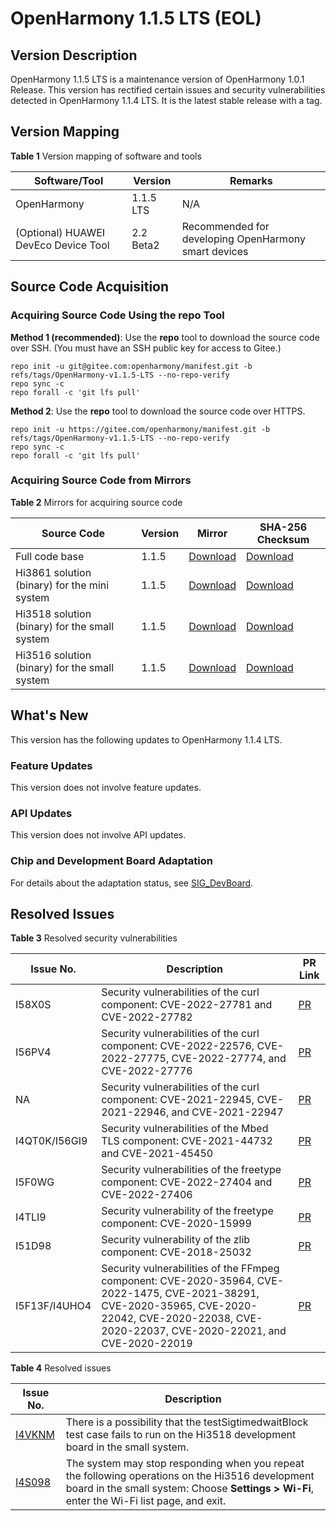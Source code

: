 # OpenHarmony 1.1.5 LTS (EOL)


## Version Description

OpenHarmony 1.1.5 LTS is a maintenance version of OpenHarmony 1.0.1 Release. This version has rectified certain issues and security vulnerabilities detected in OpenHarmony 1.1.4 LTS. It is the latest stable release with a tag.


## Version Mapping

  **Table 1** Version mapping of software and tools

| Software/Tool| Version| Remarks| 
| -------- | -------- | -------- |
| OpenHarmony | 1.1.5 LTS | N/A| 
| (Optional) HUAWEI DevEco Device Tool| 2.2 Beta2 | Recommended for developing OpenHarmony smart devices| 


## Source Code Acquisition


### Acquiring Source Code Using the repo Tool

**Method 1 (recommended)**: Use the **repo** tool to download the source code over SSH. (You must have an SSH public key for access to Gitee.)

  
```
repo init -u git@gitee.com:openharmony/manifest.git -b refs/tags/OpenHarmony-v1.1.5-LTS --no-repo-verify
repo sync -c
repo forall -c 'git lfs pull'
```

**Method 2**: Use the **repo** tool to download the source code over HTTPS.

  
```
repo init -u https://gitee.com/openharmony/manifest.git -b refs/tags/OpenHarmony-v1.1.5-LTS --no-repo-verify
repo sync -c
repo forall -c 'git lfs pull'
```


### Acquiring Source Code from Mirrors

  **Table 2** Mirrors for acquiring source code

| Source Code| Version| Mirror| SHA-256 Checksum| 
| -------- | -------- | -------- | -------- |
| Full code base| 1.1.5 | [Download](https://repo.huaweicloud.com/harmonyos/os/1.1.5/code-v1.1.5-LTS.tar.gz) | [Download](https://repo.huaweicloud.com/harmonyos/os/1.1.5/code-v1.1.5-LTS.tar.gz.sha256)| 
| Hi3861 solution (binary) for the mini system| 1.1.5 | [Download](https://repo.huaweicloud.com/harmonyos/os/1.1.5/wifiiot-1.1.5.tar.gz)| [Download](https://repo.huaweicloud.com/harmonyos/os/1.1.5/wifiiot-1.1.5.tar.gz.sha256)| 
| Hi3518 solution (binary) for the small system| 1.1.5 | [Download](https://repo.huaweicloud.com/harmonyos/os/1.1.5/ipcamera_hi3518ev300-1.1.5.tar.gz)| [Download](https://repo.huaweicloud.com/harmonyos/os/1.1.5/ipcamera_hi3518ev300-1.1.5.tar.gz.sha256)| 
| Hi3516 solution (binary) for the small system| 1.1.5 | [Download](https://repo.huaweicloud.com/harmonyos/os/1.1.5/ipcamera_hi3516dv300-1.1.5.tar.gz)| [Download](https://repo.huaweicloud.com/harmonyos/os/1.1.5/ipcamera_hi3516dv300-1.1.5.tar.gz.sha256)| 


## What's New

This version has the following updates to OpenHarmony 1.1.4 LTS.


### Feature Updates

This version does not involve feature updates.


### API Updates

This version does not involve API updates.


### Chip and Development Board Adaptation

For details about the adaptation status, see [SIG_DevBoard](https://gitee.com/openharmony/community/blob/master/sig/sig_devboard/sig_devboard.md).


## Resolved Issues

  **Table 3** Resolved security vulnerabilities

| Issue No.| Description| PR Link| 
| -------- | -------- | -------- |
| I58X0S | Security vulnerabilities of the curl component: CVE-2022-27781 and CVE-2022-27782| [PR](https://gitee.com/openharmony/third_party_curl/pulls/60) | 
| I56PV4 | Security vulnerabilities of the curl component: CVE-2022-22576, CVE-2022-27775, CVE-2022-27774, and CVE-2022-27776| [PR](https://gitee.com/openharmony/third_party_curl/pulls/54) | 
| NA | Security vulnerabilities of the curl component: CVE-2021-22945, CVE-2021-22946, and CVE-2021-22947| [PR](https://gitee.com/openharmony/third_party_curl/pulls/56) | 
| I4QT0K/I56GI9 | Security vulnerabilities of the Mbed TLS component: CVE-2021-44732 and CVE-2021-45450| [PR](https://gitee.com/openharmony/third_party_mbedtls/pulls/30) | 
| I5F0WG | Security vulnerabilities of the freetype component: CVE-2022-27404 and CVE-2022-27406| [PR](https://gitee.com/openharmony/third_party_freetype/pulls/22) | 
| I4TLI9 | Security vulnerability of the freetype component: CVE-2020-15999| [PR](https://gitee.com/openharmony/third_party_freetype/pulls/7) | 
| I51D98 | Security vulnerability of the zlib component: CVE-2018-25032| [PR](https://gitee.com/openharmony/third_party_zlib/pulls/31) | 
| I5F13F/I4UHO4 | Security vulnerabilities of the FFmpeg component: CVE-2020-35964, CVE-2022-1475, CVE-2021-38291, CVE-2020-35965, CVE-2020-22042, CVE-2020-22038, CVE-2020-22037, CVE-2020-22021, and CVE-2020-22019| [PR](https://gitee.com/openharmony/device_hisilicon_third_party_ffmpeg/pulls/17) | 

  **Table 4** Resolved issues

| Issue No.| Description| 
| -------- | -------- |
| [I4VKNM](https://gitcode.com/openharmony/xts_acts/issues/I4VKNM) | There is a possibility that the testSigtimedwaitBlock test case fails to run on the Hi3518 development board in the small system.| 
| [I4S098](https://gitee.com/openharmony/applications_sample_camera/issues/I4S098) | The system may stop responding when you repeat the following operations on the Hi3516 development board in the small system: Choose **Settings > Wi-Fi**, enter the Wi-Fi list page, and exit.| 
